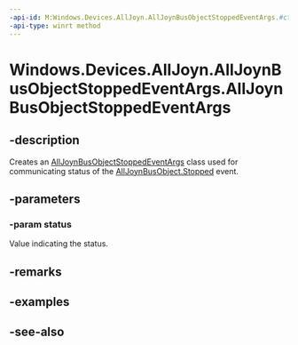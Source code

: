 ----api-id: M:Windows.Devices.AllJoyn.AllJoynBusObjectStoppedEventArgs.#ctor(System.Int32)
-api-type: winrt method
---<!-- Method syntaxpublic AllJoynBusObjectStoppedEventArgs(System.Int32 status)--># Windows.Devices.AllJoyn.AllJoynBusObjectStoppedEventArgs.AllJoynBusObjectStoppedEventArgs## -descriptionCreates an [AllJoynBusObjectStoppedEventArgs](alljoynbusobjectstoppedeventargs.md) class used for communicating status of the [AllJoynBusObject.Stopped](alljoynbusobject_stopped.md) event.## -parameters### -param statusValue indicating the status.## -remarks## -examples## -see-also